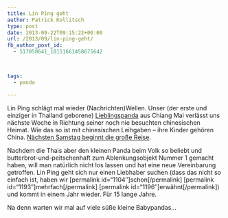 ```yaml
---
title: Lin Ping geht
author: Patrick Kollitsch
type: post
date: 2013-09-22T09:15:22+00:00
url: /2013/09/lin-ping-geht/
fb_author_post_id:
  - 517050641_10151661458675642



tags:
  - panda

---
```

Lin Ping schlägt mal wieder (Nachrichten)Wellen. Unser (der erste und einziger in Thailand geborene) [Lieblingspanda][1] aus Chiang Mai verlässt uns nächste Woche in Richtung seiner noch nie besuchten chinesischen Heimat. Wie das so ist mit chinesischen Leihgaben &#8211; ihre Kinder gehören China. [Nächsten Samstag beginnt die große Reise][2].

Nachdem die Thais aber den kleinen Panda beim Volk so beliebt und butterbrot-und-peitschenhaft zum Ablenkungsobjekt Nummer 1 gemacht haben, will man natürlich nicht los lassen und hat eine neue Vereinbarung getroffen. Lin Ping geht sich nur einen Liebhaber suchen (dass das nicht so einfach ist, haben wir \[permalink id=&#8220;1104&#8243;]schon[/permalink\] \[permalink id=&#8220;1193&#8243;\]mehrfach\[/permalink\] \[permalink id=&#8220;1196&#8243;\]erwähnt[/permalink]) und kommt in einem Jahr wieder. Für 15 lange Jahre.

Na denn warten wir mal auf viele süße kleine Babypandas&#8230;

 [1]: /thema/panda/
 [2]: http://www.nationmultimedia.com/national/Departure-date-nears-for-Lin-Ping-30215356.html
